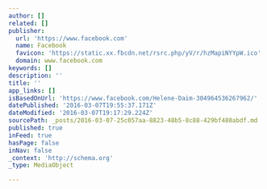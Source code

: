 ```yaml
---
author: []
related: []
publisher:
  url: 'https://www.facebook.com'
  name: Facebook
  favicon: 'https://static.xx.fbcdn.net/rsrc.php/yV/r/hzMapiNYYpW.ico'
  domain: www.facebook.com
keywords: []
description: ''
title: ''
app_links: []
isBasedOnUrl: 'https://www.facebook.com/Helene-Daim-304964536267962/'
datePublished: '2016-03-07T19:55:37.171Z'
dateModified: '2016-03-07T19:17:29.224Z'
sourcePath: _posts/2016-03-07-25c057aa-8823-48b5-8c88-429bf480abdf.md
published: true
inFeed: true
hasPage: false
inNav: false
_context: 'http://schema.org'
_type: MediaObject

---
```

